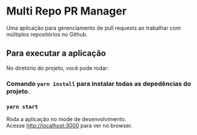 # Multi Repo PR Manager

Uma aplicação para gerenciamento de pull requests ao trabalhar com múltiplos repositórios no Github.

## Para executar a aplicação

No diretório do projeto, você pode rodar:

### Comando `yarn install` para instalar todas as depedências do projeto.

### `yarn start`

Roda a aplicação no mode de desenvolvimento.\
Acesse [http://localhost:3000](http://localhost:3000) para ver no browser.
